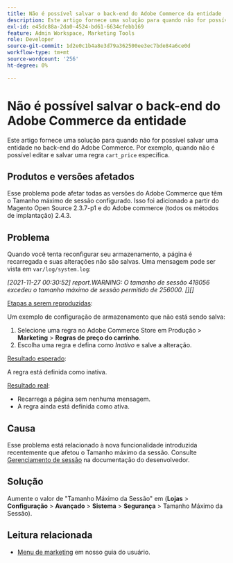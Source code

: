 ```yaml
---
title: Não é possível salvar o back-end do Adobe Commerce da entidade
description: Este artigo fornece uma solução para quando não for possível salvar uma entidade no back-end do Adobe Commerce. Por exemplo, quando não é possível editar e salvar uma regra específica de "cart_price".
exl-id: e45dc88a-2da0-4524-bd61-6634cfebb169
feature: Admin Workspace, Marketing Tools
role: Developer
source-git-commit: 1d2e0c1b4a8e3d79a362500ee3ec7bde84a6ce0d
workflow-type: tm+mt
source-wordcount: '256'
ht-degree: 0%

---
```


# Não é possível salvar o back-end do Adobe Commerce da entidade

Este artigo fornece uma solução para quando não for possível salvar uma entidade no back-end do Adobe Commerce. Por exemplo, quando não é possível editar e salvar uma regra `cart_price` específica.

## Produtos e versões afetados

Esse problema pode afetar todas as versões do Adobe Commerce que têm o Tamanho máximo de sessão configurado. Isso foi adicionado a partir do Magento Open Source 2.3.7-p1 e do Adobe commerce (todos os métodos de implantação) 2.4.3.


## Problema

Quando você tenta reconfigurar seu armazenamento, a página é recarregada e suas alterações não são salvas. Uma mensagem pode ser vista em `var/log/system.log`:

*[2021-11-27 00:30:52] report.WARNING: O tamanho de sessão 418056 excedeu o tamanho máximo de sessão permitido de 256000. [][]*

<u>Etapas a serem reproduzidas</u>:

Um exemplo de configuração de armazenamento que não está sendo salva:

1. Selecione uma regra no Adobe Commerce Store em Produção > **Marketing** > **Regras de preço do carrinho**.
1. Escolha uma regra e defina como *Inativo* e salve a alteração.

<u>Resultado esperado</u>:

A regra está definida como inativa.

<u>Resultado real</u>:

* Recarrega a página sem nenhuma mensagem.
* A regra ainda está definida como ativa.

## Causa

Esse problema está relacionado à nova funcionalidade introduzida recentemente que afetou o Tamanho máximo da sessão. Consulte [Gerenciamento de sessão](https://docs.magento.com/user-guide/stores/security-session-management.html) na documentação do desenvolvedor.

## Solução

Aumente o valor de &quot;Tamanho Máximo da Sessão&quot; em (**Lojas** > **Configuração** > **Avançado** > **Sistema** > **Segurança** > Tamanho Máximo da Sessão).

## Leitura relacionada

* [Menu de marketing](https://docs.magento.com/user-guide/marketing/marketing-menu.html) em nosso guia do usuário.
